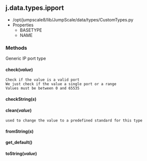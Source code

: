 <!-- toc -->
## j.data.types.ipport

- /opt/jumpscale8/lib/JumpScale/data/types/CustomTypes.py
- Properties
    - BASETYPE
    - NAME

### Methods

Generic IP port type

#### check(*value*) 

```
Check if the value is a valid port
We just check if the value a single port or a range
Values must be between 0 and 65535

```

#### checkString(*s*) 

#### clean(*value*) 

```
used to change the value to a predefined standard for this type

```

#### fromString(*s*) 

#### get_default() 

#### toString(*value*) 


